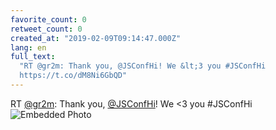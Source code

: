 ```yaml
---
favorite_count: 0
retweet_count: 0
created_at: "2019-02-09T09:14:47.000Z"
lang: en
full_text:
  "RT @gr2m: Thank you, @JSConfHi! We &lt;3 you #JSConfHi
  https://t.co/dM8Ni6GbQD"
---
```


RT [@gr2m](https://twitter.com/gr2m): Thank you,
[@JSConfHi](https://twitter.com/JSConfHi)! We &lt;3 you #JSConfHi
![Embedded Photo](https://twitter-media-coderbyheart.s3.eu-north-1.amazonaws.com/1094162686491930625-Dy8DGbGUUAAAXTf.jpg)
